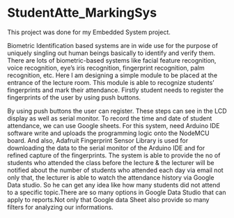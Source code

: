 # StudentAtte_MarkingSys

This project was done for my Embedded System project. 

Biometric Identification based systems are in wide use for the purpose of uniquely singling out human beings basically to identify and verify them. There are lots of biometric-based systems like facial feature recognition, voice recognition, eye’s iris recognition, fingerprint recognition, palm recognition, etc.
Here I am designing a simple module to be placed at the entrance of the lecture room. This module is able to recognize students’ fingerprints and mark their attendance. Firstly student needs to register the fingerprints of the user by using push buttons. 

By using push buttons the user can register. These steps can see in the LCD display as well as serial monitor. To record the time and date of student attendance, we can use Google sheets. For this system, need Arduino IDE software write and uploads the programming logic onto the NodeMCU board. And also, Adafruit Fingerprint Sensor Library is used for downloading the data to the serial monitor of the Arduino IDE and for refined capture of the fingerprints. The system is able to provide the no of students who attended the class before the lecture & the lecturer will be notified about the number of students who attended each day via email not only that, the lecturer is able to watch the attendance history via Google Data studio. So he can get any idea like how many students did not attend to a specific topic.There are so many options in Google Data Studio that can apply to reports.Not only that Google data Sheet also provide so many filters for analyzing our informations.  
